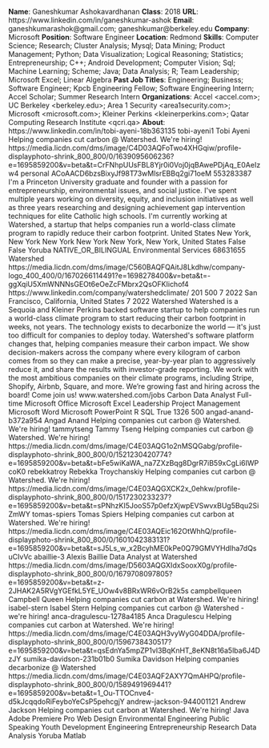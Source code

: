 **Name**: Ganeshkumar Ashokavardhanan
**Class**: 2018
**URL**: https://www\.linkedin\.com/in/ganeshkumar\-ashok
**Email**: ganeshkumarashok@gmail\.com; ganeshkumar@berkeley\.edu
**Company**: Microsoft
**Position**: Software Engineer
**Location**: Redmond
**Skills**: Computer Science; Research; Cluster Analysis; Mysql; Data Mining; Product Management; Python; Data Visualization; Logical Reasoning; Statistics; Entrepreneurship; C\+\+; Android Development; Computer Vision; Sql; Machine Learning; Scheme; Java; Data Analysis; R; Team Leadership; Microsoft Excel; Linear Algebra
**Past Job Titles**: Engineering; Business; Software Engineer; Kpcb Engineering Fellow; Software Engineering Intern; Accel Scholar; Summer Research Intern
**Organizations**: Accel <accel\.com>; UC Berkeley <berkeley\.edu>; Area 1 Security <area1security\.com>; Microsoft <microsoft\.com>; Kleiner Perkins <kleinerperkins\.com>; Qatar Computing Research Institute <qcri\.qa>
**About**: https://www\.linkedin\.com/in/tobi\-ayeni\-18b363135 tobi\-ayeni1 Tobi Ayeni Helping companies cut carbon @ Watershed\. We're hiring\! https://media\.licdn\.com/dms/image/C4D03AQFoTwo4XHGqiw/profile\-displayphoto\-shrink\_800\_800/0/1639095606236?e=1695859200&v=beta&t=CrFNhpUUsFBL8Yjr0i0Voj0jqBAwePDjAq\_E0AeIzw4 personal ACoAACD6bzsBixyJf98T73wMlsrEBBq2gi71oeM 553283387 I'm a Princeton University graduate and founder with a passion for entrepreneurship, environmental issues, and social justice\. I've spent multiple years working on diversity, equity, and inclusion initiatives as well as three years researching and designing achievement gap intervention techniques for elite Catholic high schools\. I'm currently working at Watershed, a startup that helps companies run a world\-class climate program to rapidly reduce their carbon footprint\. United States New York, New York New York New York New York, New York, United States False False Yoruba NATIVE\_OR\_BILINGUAL Environmental Services 68631655 Watershed https://media\.licdn\.com/dms/image/C560BAQFQAitJ8Lkdhw/company\-logo\_400\_400/0/1670266114491?e=1698278400&v=beta&t=\-ggXqiU5XmWNNNsGEOt6eOeZcFMbrx2QsOFKIichof4 https://www\.linkedin\.com/company/watershedclimate/ 201 500 7 2022 San Francisco, California, United States 7 2022 Watershed Watershed is a Sequoia and Kleiner Perkins backed software startup to help companies run a world\-class climate program to start reducing their carbon footprint in weeks, not years\.  The technology exists to decarbonize the world — it's just too difficult for companies to deploy today\. Watershed's software platform changes that, helping companies measure their carbon impact\. We show decision\-makers across the company where every kilogram of carbon comes from so they can make a precise, year\-by\-year plan to aggressively reduce it, and share the results with investor\-grade reporting\.  We work with the most ambitious companies on their climate programs, including Stripe, Shopify, Airbnb, Square, and more\. We’re growing fast and hiring across the board\! Come join us\!  www\.watershed\.com/jobs Carbon Data Analyst Full\-time Microsoft Office Microsoft Excel Leadership Project Management Microsoft Word Microsoft PowerPoint R SQL True 1326 500 angad\-anand\-b372a954 Angad Anand Helping companies cut carbon @ Watershed\. We're hiring\! tammytseng Tammy Tseng Helping companies cut carbon @ Watershed\. We're hiring\! https://media\.licdn\.com/dms/image/C4E03AQG1o2nMSQGabg/profile\-displayphoto\-shrink\_800\_800/0/1521230420774?e=1695859200&v=beta&t=bFe5wiKaWA\_na7ZXzBqg8DgrR7iB59xCgLi6IWPcoK0 rebekkatroy Rebekka Troychanskiy Helping companies cut carbon @ Watershed\. We're hiring\! https://media\.licdn\.com/dms/image/C4E03AQGXCK2x\_0ehkw/profile\-displayphoto\-shrink\_800\_800/0/1517230233237?e=1695859200&v=beta&t=sPNhzKI5JooS57p0efzXjwpEVSwvxBUg5Bqu2SiZmWY tomas\-spiers Tomas Spiers Helping companies cut carbon at Watershed\. We're hiring\! https://media\.licdn\.com/dms/image/C4E03AQEic162OtWhhQ/profile\-displayphoto\-shrink\_800\_800/0/1601042383131?e=1695859200&v=beta&t=sJ5Ls\_w\_x2BcyhME0kPe0Q79GMVYHdIha7dQsuCIvVc abaillie\-3 Alexis Baillie Data Analyst at Watershed https://media\.licdn\.com/dms/image/D5603AQGXIdxSooxX0g/profile\-displayphoto\-shrink\_800\_800/0/1679708097805?e=1695859200&v=beta&t=z\-2JHAK2A5RVgYGEfkL5YE\_UOw4v8BRxWR6vOrB2k5s campbellqueen Campbell Queen Helping companies cut carbon at Watershed\. We're hiring\! isabel\-stern Isabel Stern Helping companies cut carbon @ Watershed \- we're hiring\! anca\-dragulescu\-1278a4185 Anca Dragulescu Helping companies cut carbon at Watershed\. We're hiring\! https://media\.licdn\.com/dms/image/C4E03AQH3vyWyG04DDA/profile\-displayphoto\-shrink\_800\_800/0/1596738430517?e=1695859200&v=beta&t=qsEdnYa5mpZP1vl3BqKnHT\_8eKN8t16a5lba6J4DzJY sumika\-davidson\-231b01b0 Sumika Davidson Helping companies decarbonize @ Watershed https://media\.licdn\.com/dms/image/C4E03AQF2AXY7QmAHPQ/profile\-displayphoto\-shrink\_800\_800/0/1589491969441?e=1695859200&v=beta&t=1\_Ou\-TTOCnve4\-d5kJcqqdoRiFeyboYeCsP5pehcgjY andrew\-jackson\-944001121 Andrew Jackson Helping companies cut carbon at Watershed\. We're hiring\! Java Adobe Premiere Pro Web Design Environmental Engineering Public Speaking Youth Development Engineering Entrepreneurship Research Data Analysis Yoruba Matlab
